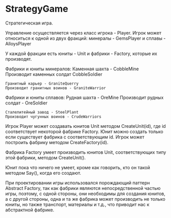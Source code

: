 # StrategyGame

Стратегическая игра.

Управление осуществляется через класс игрока - Player.
Игрок может относиться к одной из двух фракций:
минералы - GemsPlayer и сплавы - AlloysPlayer

У каждой фракции есть юниты - Unit и
фабрики - Factory, которые их производят.

Фабрики и юниты минералов:
    Каменная шахта - CobbleMine
    Производит каменных солдат CobbleSoldier

    Гранитный карьер - GraniteQuerry
    Производит гранитных воинов - GraniteWarrior

Фабрики и юниты сплавов:
    Рудная шахта - OreMine
    Производит рудных солдат - OreSoldier

    Сталелитейный завод - SteelPlant
    Производит чугунных воинов - CrudeWarriors

Игрок Player может создавать юнитов Unit методом CreateUnit(id), где id
соответствует некоторой фабрике Factory. Юнит можно создать только если
существует фабрика с соответствующим id. Игрок может построить фабрику методом
CreateFactory(id).

Фабрика Factory умеет производить юнитов Unit,
соответствующих типу этой фабрики, методом CreateUnit().

Юнит пока что ничего не умеет, кроме как говорить, кто он такой методом Say(),
когда его создают.


При проектировании игры использовался порождающий паттерн Abstract Factory, так
как фабрики являются непосредственной частью игры, поэтому, с одной стороны, они
необходимы для создания юнитов, а с другой стороны, одна и та же фабрика может
производить не только юниты, но также транспорт, материалы и т.д., что приводит
нас к абстрактной фабрике.
